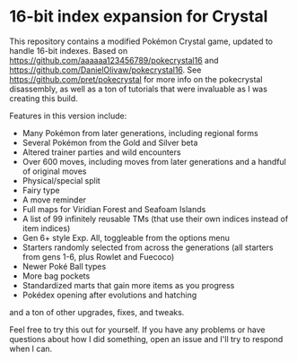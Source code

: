 # 16-bit index expansion for Crystal

This repository contains a modified Pokémon Crystal game, updated to handle 16-bit indexes. Based on https://github.com/aaaaaa123456789/pokecrystal16 and https://github.com/DanielOlivaw/pokecrystal16. See https://github.com/pret/pokecrystal for more info on the pokecrystal disassembly, as well as a ton of tutorials that were invaluable as I was creating this build.

Features in this version include:
- Many Pokémon from later generations, including regional forms
- Several Pokémon from the Gold and Silver beta
- Altered trainer parties and wild encounters
- Over 600 moves, including moves from later generations and a handful of original moves
- Physical/special split
- Fairy type
- A move reminder
- Full maps for Viridian Forest and Seafoam Islands
- A list of 99 infinitely reusable TMs (that use their own indices instead of item indices)
- Gen 6+ style Exp. All, toggleable from the options menu
- Starters randomly selected from across the generations (all starters from gens 1-6, plus Rowlet and Fuecoco)
- Newer Poké Ball types
- More bag pockets
- Standardized marts that gain more items as you progress
- Pokédex opening after evolutions and hatching

and a ton of other upgrades, fixes, and tweaks.

Feel free to try this out for yourself. If you have any problems or have questions about how I did something, open an issue and I'll try to respond when I can.

[compare]: https://github.com/aaaaaa123456789/pokecrystal16/compare
[pokecrystal]: https://github.com/pret/pokecrystal/
[wiki]: https://github.com/aaaaaa123456789/pokecrystal16/wiki
